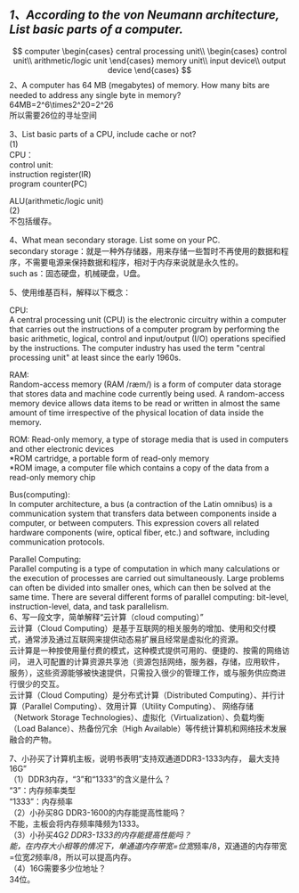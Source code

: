 ## ***1、According to the von Neumann architecture, List basic parts of a computer.*** 
$$
computer
\begin{cases}  
central processing unit\\
\begin{cases}  
control unit\\  
arithmetic/logic unit
\end{cases}
memory unit\\  
input device\\  
output device  
\end{cases}
$$
2、A computer has 64 MB (megabytes) of memory. How many bits are needed to address any single byte in memory?   
64MB=2^6\times2^20=2^26  
所以需要26位的寻址空间  

3、List basic parts of a CPU, include cache or not?   
(1)  
CPU：  
control unit:  
instruction register(IR)  
program counter(PC)  

ALU(arithmetic/logic unit)  
(2)  
不包括缓存。  

4、What mean secondary storage. List some on your PC.   
secondary storage：就是一种外存储器，用来存储一些暂时不再使用的数据和程序，不需要电源来保持数据和程序，相对于内存来说就是永久性的。  
such as：固态硬盘，机械硬盘，U盘。  

5、使用维基百科，解释以下概念：  

CPU:  
A central processing unit (CPU) is the electronic circuitry within a computer that carries out the instructions of a computer program by performing the basic arithmetic, logical, control and input/output (I/O) operations specified by the instructions. The computer industry has used the term "central processing unit" at least since the early 1960s.  

RAM:  
Random-access memory (RAM /ræm/) is a form of computer data storage that stores data and machine code currently being used. A random-access memory device allows data items to be read or written in almost the same amount of time irrespective of the physical location of data inside the memory.  

ROM:
Read-only memory, a type of storage media that is used in computers and other electronic devices   
*ROM cartridge, a portable form of read-only memory  
*ROM image, a computer file which contains a copy of the data from a read-only memory chip  

Bus(computing):  
In computer architecture, a bus (a contraction of the Latin omnibus) is a communication system that transfers data between components inside a computer, or between computers. This expression covers all related hardware components (wire, optical fiber, etc.) and software, including communication protocols.  

Parallel Computing:  
Parallel computing is a type of computation in which many calculations or the execution of processes are carried out simultaneously. Large problems can often be divided into smaller ones, which can then be solved at the same time. There are several different forms of parallel computing: bit-level, instruction-level, data, and task parallelism.  
6、写一段文字，简单解释“云计算（cloud computing）”  
云计算（Cloud Computing）是基于互联网的相关服务的增加、使用和交付模式，通常涉及通过互联网来提供动态易扩展且经常是虚拟化的资源。  
云计算是一种按使用量付费的模式，这种模式提供可用的、便捷的、按需的网络访问， 进入可配置的计算资源共享池（资源包括网络，服务器，存储，应用软件，服务），这些资源能够被快速提供，只需投入很少的管理工作，或与服务供应商进行很少的交互。    
云计算（Cloud Computing）是分布式计算（Distributed Computing）、并行计算（Parallel Computing）、效用计算（Utility Computing）、  网络存储（Network Storage Technologies）、虚拟化（Virtualization）、负载均衡（Load Balance）、热备份冗余（High Available）等传统计算机和网络技术发展融合的产物。  

7、小孙买了计算机主板，说明书表明“支持双通道DDR3-1333内存， 最大支持16G”   
（1）DDR3内存，“3”和“1333”的含义是什么？  
“3”：内存频率类型  
“1333”：内存频率  
（2）小孙买8G DDR3-1600的内存能提高性能吗？   
不能，主板会将内存频率降频为1333。  
（3）小孙买4G*2 DDR3-1333的内存能提高性能吗？  
能，在内存大小相等的情况下，单通道内存带宽=位宽*频率/8，双通道的内存带宽=位宽*2*频率/8，所以可以提高内存。  
（4）16G需要多少位地址？   
34位。




